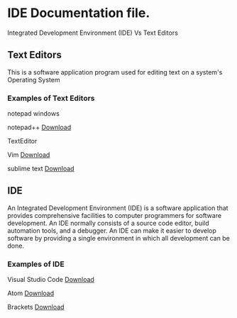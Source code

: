 # IDE Documentation file.

Integrated Development Environment (IDE) Vs Text Editors


## Text Editors 
This is a software application program used for editing text on a system's Operating System

 
### Examples of Text Editors

notepad windows

notepad++ [Download](https://notepad-plus-plus.org/downloads/)

TextEditor

Vim [Download](https://www.vim.org/download.php) 

sublime text [Download](https://sublimetext.com/download)
 
 
 
## IDE
An Integrated Development Environment (IDE) is a software application that provides comprehensive facilities to computer programmers for software development. An IDE normally consists of a source code editor, build automation tools, and a debugger. An IDE can make it easier to develop software by providing a single environment in which all development can be done.



### Examples of IDE

Visual Studio Code [Download](https://code.visualstudio.com/) 

Atom [Download](https://atom.io) 

Brackets [Download](https://brackets.io/)

